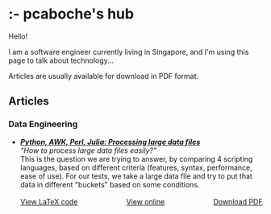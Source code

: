 <style>
my-cont { 
    display: flex; 
    justify-content:space-between; 
    witdh:100%" 
}
</style>


# :- pcaboche's hub

Hello!

I am a software engineer currently living in Singapore, and I'm using this page to talk about technology...

Articles are usually available for download in PDF format.


## Articles

### Data Engineering

<ul>
    <li>
    <a id="python-awk-perl-julia" href="https://github.com/pcaboche/article/blob/main/en/data-engineering/python-awk-perl-julia/python-awk-perl-julia.pdf"><b><i>Python, AWK, Perl, Julia: Processing large data files</i></b></a><br>
    <i>"How to process large data files easily?"</i><br>
    This is the question we are trying to answer, by comparing 4 scripting languages, based on different criteria (features, syntax, performance, ease of use).
    For our tests, we take a large data file and try to put that data in different "buckets" based on some conditions.<br>
    <br>
    <my-cont>
    <span>
    <a href='https://github.com/pcaboche/article/tree/main/en/data-engineering/python-awk-perl-julia'>View LaTeX code</a>
    </span>
    <span>
    <a href='https://github.com/pcaboche/article/blob/main/en/data-engineering/python-awk-perl-julia/python-awk-perl-julia.pdf'>View online</a>
    </span>
    <span>
    <a href='https://github.com/pcaboche/article/raw/main/en/data-engineering/python-awk-perl-julia/python-awk-perl-julia.pdf'>Download PDF</a>
    </span>
    </my-cont>
    </li>
</ul>

